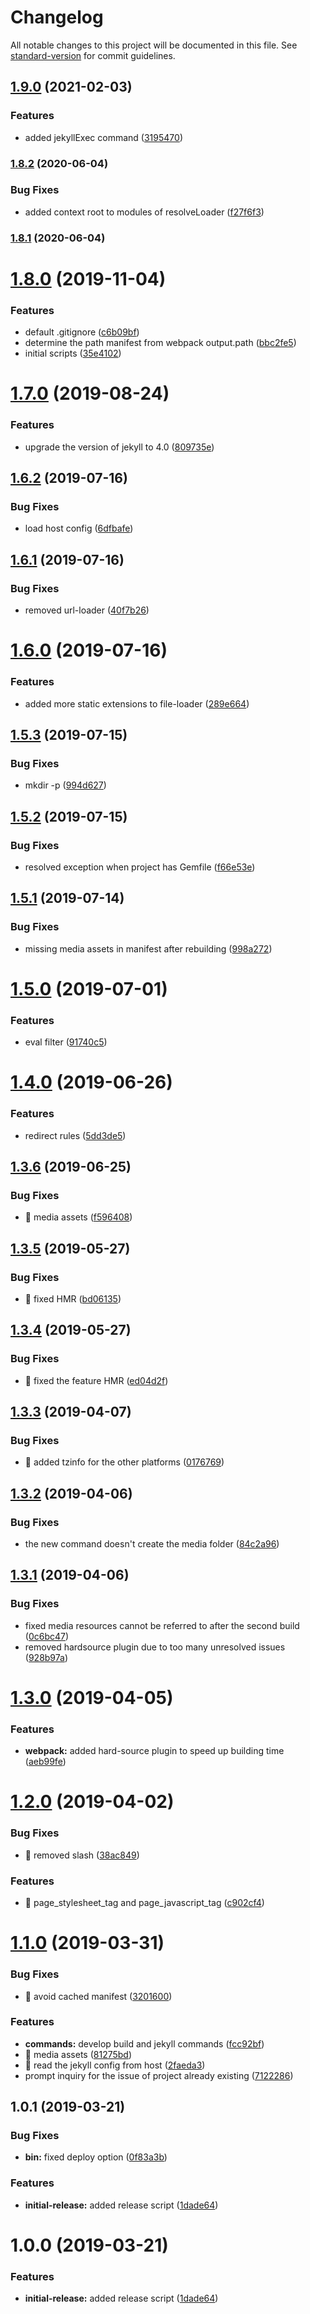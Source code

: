 # Changelog

All notable changes to this project will be documented in this file. See [standard-version](https://github.com/conventional-changelog/standard-version) for commit guidelines.

## [1.9.0](https://github.com/yfxie/jekpack/compare/v1.8.2...v1.9.0) (2021-02-03)


### Features

* added jekyllExec command ([3195470](https://github.com/yfxie/jekpack/commit/31954709b734f1730a25ad4c38e3eeb4bf364c5e))

### [1.8.2](https://github.com/yfxie/jekpack/compare/v1.8.1...v1.8.2) (2020-06-04)


### Bug Fixes

* added context root to modules of resolveLoader ([f27f6f3](https://github.com/yfxie/jekpack/commit/f27f6f3cd4ebbfb6c2fe513af2424ac5a4d6a8e2))

### [1.8.1](https://github.com/yfxie/jekpack/compare/v1.8.0...v1.8.1) (2020-06-04)

# [1.8.0](https://github.com/yfxie/jekpack/compare/v1.7.0...v1.8.0) (2019-11-04)


### Features

* default .gitignore ([c6b09bf](https://github.com/yfxie/jekpack/commit/c6b09bf))
* determine the path manifest from webpack output.path ([bbc2fe5](https://github.com/yfxie/jekpack/commit/bbc2fe5))
* initial scripts ([35e4102](https://github.com/yfxie/jekpack/commit/35e4102))



# [1.7.0](https://github.com/yfxie/jekpack/compare/v1.6.2...v1.7.0) (2019-08-24)


### Features

* upgrade the version of jekyll to 4.0 ([809735e](https://github.com/yfxie/jekpack/commit/809735e))



## [1.6.2](https://github.com/yfxie/jekpack/compare/v1.6.1...v1.6.2) (2019-07-16)


### Bug Fixes

* load host config ([6dfbafe](https://github.com/yfxie/jekpack/commit/6dfbafe))



## [1.6.1](https://github.com/yfxie/jekpack/compare/v1.6.0...v1.6.1) (2019-07-16)


### Bug Fixes

* removed url-loader ([40f7b26](https://github.com/yfxie/jekpack/commit/40f7b26))



# [1.6.0](https://github.com/yfxie/jekpack/compare/v1.5.3...v1.6.0) (2019-07-16)


### Features

* added more static extensions to file-loader ([289e664](https://github.com/yfxie/jekpack/commit/289e664))



## [1.5.3](https://github.com/yfxie/jekpack/compare/v1.5.2...v1.5.3) (2019-07-15)


### Bug Fixes

* mkdir -p ([994d627](https://github.com/yfxie/jekpack/commit/994d627))



## [1.5.2](https://github.com/yfxie/jekpack/compare/v1.5.1...v1.5.2) (2019-07-15)


### Bug Fixes

* resolved exception when project has Gemfile ([f66e53e](https://github.com/yfxie/jekpack/commit/f66e53e))



## [1.5.1](https://github.com/yfxie/jekpack/compare/v1.5.0...v1.5.1) (2019-07-14)


### Bug Fixes

* missing media assets in manifest after rebuilding ([998a272](https://github.com/yfxie/jekpack/commit/998a272))



# [1.5.0](https://github.com/yfxie/jekpack/compare/v1.4.0...v1.5.0) (2019-07-01)


### Features

* eval filter ([91740c5](https://github.com/yfxie/jekpack/commit/91740c5))



# [1.4.0](https://github.com/yfxie/jekpack/compare/v1.3.6...v1.4.0) (2019-06-26)


### Features

* redirect rules ([5dd3de5](https://github.com/yfxie/jekpack/commit/5dd3de5))



## [1.3.6](https://github.com/yfxie/jekpack/compare/v1.3.5...v1.3.6) (2019-06-25)


### Bug Fixes

* 🐛 media assets ([f596408](https://github.com/yfxie/jekpack/commit/f596408))



## [1.3.5](https://github.com/yfxie/jekpack/compare/v1.3.4...v1.3.5) (2019-05-27)


### Bug Fixes

* 🐛 fixed HMR ([bd06135](https://github.com/yfxie/jekpack/commit/bd06135))



## [1.3.4](https://github.com/yfxie/jekpack/compare/v1.3.3...v1.3.4) (2019-05-27)


### Bug Fixes

* 🐛 fixed the feature HMR ([ed04d2f](https://github.com/yfxie/jekpack/commit/ed04d2f))



## [1.3.3](https://github.com/yfxie/jekpack/compare/v1.3.2...v1.3.3) (2019-04-07)


### Bug Fixes

* 🐛 added tzinfo for the other platforms ([0176769](https://github.com/yfxie/jekpack/commit/0176769))



## [1.3.2](https://github.com/yfxie/jekpack/compare/v1.3.1...v1.3.2) (2019-04-06)


### Bug Fixes

* the new command doesn't create the media folder ([84c2a96](https://github.com/yfxie/jekpack/commit/84c2a96))



## [1.3.1](https://github.com/yfxie/jekpack/compare/v1.3.0...v1.3.1) (2019-04-06)


### Bug Fixes

* fixed media resources cannot be referred to after the second build ([0c6bc47](https://github.com/yfxie/jekpack/commit/0c6bc47))
* removed hardsource plugin due to too many unresolved issues ([928b97a](https://github.com/yfxie/jekpack/commit/928b97a))



# [1.3.0](https://github.com/yfxie/jekpack/compare/v1.2.0...v1.3.0) (2019-04-05)


### Features

* **webpack:** added hard-source plugin to speed up building time ([aeb99fe](https://github.com/yfxie/jekpack/commit/aeb99fe))



# [1.2.0](https://github.com/yfxie/jekpack/compare/v1.1.0...v1.2.0) (2019-04-02)


### Bug Fixes

* 🐛 removed slash ([38ac849](https://github.com/yfxie/jekpack/commit/38ac849))


### Features

* 🎸 page_stylesheet_tag and page_javascript_tag ([c902cf4](https://github.com/yfxie/jekpack/commit/c902cf4))



# [1.1.0](https://github.com/yfxie/jekpack/compare/v1.0.1...v1.1.0) (2019-03-31)


### Bug Fixes

* 🐛 avoid cached manifest ([3201600](https://github.com/yfxie/jekpack/commit/3201600))


### Features

* **commands:** develop build and jekyll commands ([fcc92bf](https://github.com/yfxie/jekpack/commit/fcc92bf))
* 🎸 media assets ([81275bd](https://github.com/yfxie/jekpack/commit/81275bd))
* 🎸 read the jekyll config from host ([2faeda3](https://github.com/yfxie/jekpack/commit/2faeda3))
* prompt inquiry for the issue of project already existing ([7122286](https://github.com/yfxie/jekpack/commit/7122286))



## 1.0.1 (2019-03-21)


### Bug Fixes

* **bin:** fixed deploy option ([0f83a3b](https://github.com/yfxie/jekpack/commit/0f83a3b))


### Features

* **initial-release:** added release script ([1dade64](https://github.com/yfxie/jekpack/commit/1dade64))



# 1.0.0 (2019-03-21)


### Features

* **initial-release:** added release script ([1dade64](https://github.com/yfxie/jekpack/commit/1dade64))
